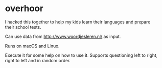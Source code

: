 # overhoor

I hacked this together to help my kids learn their languages and prepare their school tests.

Can use data from http://www.woordjesleren.nl/ as input.

Runs on macOS and Linux.

Execute it for some help on how to use it. Supports questioning left to right, right to left and in random order.
